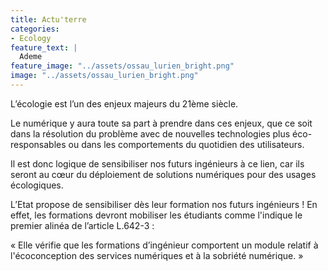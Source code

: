 ```yaml
---
title: Actu'terre
categories:
- Ecology
feature_text: |
  Ademe
feature_image: "../assets/ossau_lurien_bright.png"
image: "../assets/ossau_lurien_bright.png"
---
```


L’écologie est l’un des enjeux majeurs du 21ème siècle. 

Le numérique y aura toute sa part à prendre dans ces enjeux, que ce soit dans la résolution du problème avec de nouvelles technologies plus éco-responsables ou dans les comportements du quotidien des utilisateurs. 

Il est donc logique de sensibiliser nos futurs ingénieurs à ce lien, car ils seront au cœur du déploiement de solutions numériques pour des usages écologiques.

L’Etat propose de sensibiliser dès leur formation nos futurs ingénieurs ! En effet, les formations devront mobiliser les étudiants comme l'indique le premier alinéa de l’article L.642-3 :

« Elle vérifie que les formations d’ingénieur comportent un module relatif à l'écoconception des services numériques et à la sobriété numérique. »
